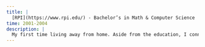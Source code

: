 ```yaml
---
title: |
  [RPI](https://www.rpi.edu/) - Bachelor’s in Math & Computer Science
time: 2001-2004
description: |
  My first time living away from home. Aside from the education, I connected with a lot of people who have remained important in my life.
---
```

